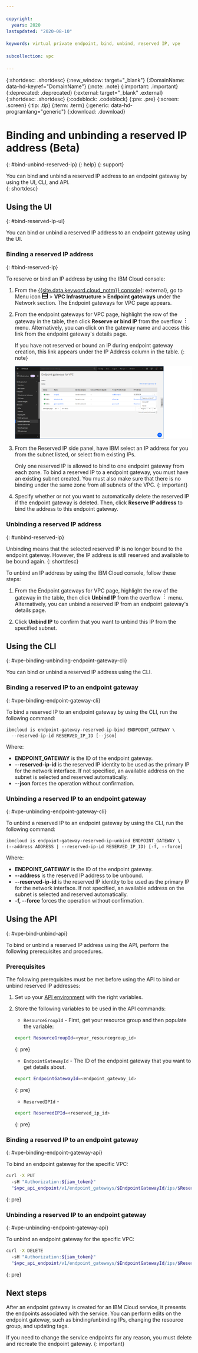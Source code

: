```yaml
---

copyright:
  years: 2020
lastupdated: "2020-08-10"

keywords: virtual private endpoint, bind, unbind, reserved IP, vpe

subcollection: vpc

---
```


{:shortdesc: .shortdesc}
{:new_window: target="_blank"}
{:DomainName: data-hd-keyref="DomainName"}
{:note: .note}
{:important: .important}
{:deprecated: .deprecated}
{:external: target="_blank" .external}
{:shortdesc: .shortdesc}
{:codeblock: .codeblock}
{:pre: .pre}
{:screen: .screen}
{:tip: .tip}
{:term: .term}
{:generic: data-hd-programlang="generic"}
{:download: .download}

# Binding and unbinding a reserved IP address (Beta)
{: #bind-unbind-reserved-ip}
{: help}
{: support}

You can bind and unbind a reserved IP address to an endpoint gateway by using the UI, CLI, and API.  
{: shortdesc}

## Using the UI
{: #bind-reserved-ip-ui}

You can bind or unbind a reserved IP address to an endpoint gateway using the UI.

### Binding a reserved IP address
{: #bind-reserved-ip}

To reserve or bind an IP address by using the IBM Cloud console:

1. From the [{{site.data.keyword.cloud_notm}} console](https://{DomainName}/vpc-ext){: external}, go to Menu icon ![Menu icon](/images/menu_icon.png) > **VPC Infrastructure > Endpoint gateways** under the Network section. The Endpoint gateways for VPC page appears.

2. From the endpoint gateways for VPC page, highlight the row of the gateway in the table, then click **Reserve or bind IP** from the overflow ![overflow menu](images/overflow.png) menu. Alternatively, you can click on the gateway name and access this link from the endpoint gateway's details page.

   If you have not reserved or bound an IP during endpoint gateway creation, this link appears under the IP Address column in the table.
   {: note}

   ![Binding a reserved IP address](./images/vpe-bind.png "Binding a reserved IP address")

3. From the Reserved IP side panel, have IBM select an IP address for you from the subnet listed, or select from existing IPs.

   Only one reserved IP is allowed to bind to one endpoint gateway from each zone. To bind a reserved IP to a endpoint gateway, you must have an existing subnet created. You must also make sure that there is no binding under the same zone from all subnets of the VPC.
   {: important}

4. Specify whether or not you want to automatically delete the reserved IP if the endpoint gateway is deleted. Then, click **Reserve IP address** to bind the address to this endpoint gateway.

### Unbinding a reserved IP address
{: #unbind-reserved-ip}

Unbinding means that the selected reserved IP is no longer bound to the endpoint gateway. However, the IP address is still reserved and available to be bound again.
{: shortdesc}

To unbind an IP address by using the IBM Cloud console, follow these steps:

1. From the Endpoint gateways for VPC page, highlight the row of the gateway in the table, then click **Unbind IP** from the overflow ![overflow menu](images/overflow.png) menu. Alternatively, you can unbind a reserved IP from an endpoint gateway's details page.

2. Click **Unbind IP** to confirm that you want to unbind this IP from the specified subnet.  

## Using the CLI
{: #vpe-binding-unbinding-endpoint-gateway-cli}

You can bind or unbind a reserved IP address using the CLI.

### Binding a reserved IP to an endpoint gateway
{: #vpe-binding-endpoint-gateway-cli}

To bind a reserved IP to an endpoint gateway by using the CLI, run the following command:

  ```
  ibmcloud is endpoint-gateway-reserved-ip-bind ENDPOINT_GATEWAY \
    --reserved-ip-id RESERVED_IP_ID [--json]  
  ```
Where:

* **ENDPOINT_GATEWAY** is the ID of the endpoint gateway.
* **--reserved-ip-id** is the reserved IP identity to be used as the primary IP for the network interface. If not specified, an available address on the subnet is selected and reserved automatically.
* **--json** forces the operation without confirmation.

### Unbinding a reserved IP to an endpoint gateway
{: #vpe-unbinding-endpoint-gateway-cli}

To unbind a reserved IP to an endpoint gateway by using the CLI, run the following command:

  ```
  ibmcloud is endpoint-gateway-reserved-ip-unbind ENDPOINT_GATEWAY \
  (--address ADDRESS | --reserved-ip-id RESERVED_IP_ID) [-f, --force]  
  ```

Where:

* **ENDPOINT_GATEWAY** is the ID of the endpoint gateway.
* **--address** is the reserved IP address to be unbound.
* **--reserved-ip-id** is the reserved IP identity to be used as the primary IP for the network interface. If not specified, an available address on the subnet is selected and reserved automatically.
* **-f, --force** forces the operation without confirmation.

## Using the API
{: #vpe-bind-unbind-api}

To bind or unbind a reserved IP address using the API, perform the following prerequisites and procedures.

### Prerequisites

The following prerequisites must be met before using the API to bind or unbind reserved IP addresses:

1. Set up your [API environment](/docs/vpc?topic=vpc-set-up-environment#api-prerequisites-setup) with the right variables.

2. Store the following variables to be used in the API commands:

   * `ResourceGroupId` - First, get your resource group and then populate the variable:

    ```sh
    export ResourceGroupId=<your_resourcegroup_id>
    ```
    {: pre}

   * `EndpointGatewayId` - The ID of the endpoint gateway that you want to get details about.

    ```sh
    export EndpointGatewayId=<endpoint_gateway_id>
    ```
    {: pre}

   * `ReservedIPId` -

    ```sh
    export ReservedIPId=<reserved_ip_id>
    ```
    {: pre}

### Binding a reserved IP to an endpoint gateway
{: #vpe-binding-endpoint-gateway-api}

To bind an endpoint gateway for the specific VPC:

```sh
curl -X PUT
  -sH "Authorization:${iam_token}"
  "$vpc_api_endpoint/v1/endpoint_gateways/$EndpointGatewayId/ips/$ReservedIPId?version=$api_version&generation=2"
```
{: pre}

### Unbinding a reserved IP to an endpoint gateway
{: #vpe-unbinding-endpoint-gateway-api}

To unbind an endpoint gateway for the specific VPC:

```sh
curl -X DELETE
  -sH "Authorization:${iam_token}"
  "$vpc_api_endpoint/v1/endpoint_gateways/$EndpointGatewayId/ips/$ReservedIPId?version=$api_version&generation=2"
```
{: pre}

## Next steps

After an endpoint gateway is created for an IBM Cloud service, it presents the endpoints associated with the service. You can perform edits on the endpoint gateway, such as binding/unbinding IPs, changing the resource group, and updating tags.

If you need to change the service endpoints for any reason, you must delete and recreate the endpoint gateway.
{: important}
